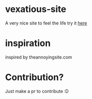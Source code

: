 # vexatious-site
A very nice site to feel the life
try it [here](https://semant.is-a.dev/vexatious-site)

# inspiration
inspired by theannoyingsite.com

# Contribution?
Just make a pr to contribute :D